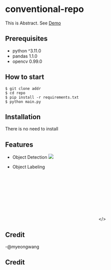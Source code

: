 # conventional-repo

This is Abstract. See [Demo](https://www/google.com)

## Prerequisites

- python ^3.11.0
- pandas 1.1.0
- opencv 0.99.0

## How to start

```shell
$ git clone addr
$ cd repo
$ pip install -r requirements.txt
$ python main.py
``` 

## Installation

There is no need to install

## Features

- Object Detection
![](https://sample.gif)

- Object Labeling

<embed src></>

## Credit

-@myeongwang
## Credit


